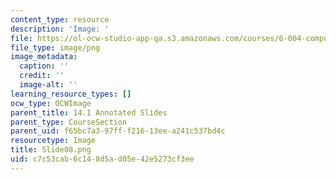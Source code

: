 ```yaml
---
content_type: resource
description: 'Image: '
file: https://ol-ocw-studio-app-qa.s3.amazonaws.com/courses/6-004-computation-structures-spring-2017/c7c53cab6c148d5ad05e42e5273cf3ee_Slide08.png
file_type: image/png
image_metadata:
  caption: ''
  credit: ''
  image-alt: ''
learning_resource_types: []
ocw_type: OCWImage
parent_title: 14.1 Annotated Slides
parent_type: CourseSection
parent_uid: f65bc7a3-97ff-f216-13ee-a241c537bd4c
resourcetype: Image
title: Slide08.png
uid: c7c53cab-6c14-8d5a-d05e-42e5273cf3ee
---
```

